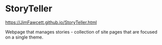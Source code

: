 # StoryTeller

https://JimFawcett.github.io/StoryTeller.html

Webpage that manages stories - collection of site pages that are focused on a single theme.
